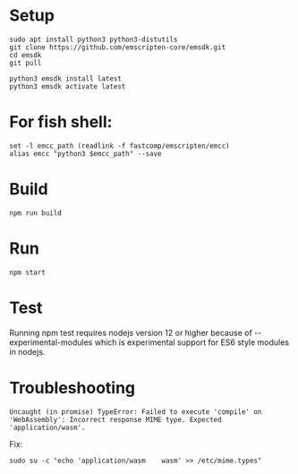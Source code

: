 # Setup
```
sudo apt install python3 python3-distutils
git clone https://github.com/emscripten-core/emsdk.git
cd emsdk
git pull

python3 emsdk install latest
python3 emsdk activate latest
```

# For fish shell:
```
set -l emcc_path (readlink -f fastcomp/emscripten/emcc)
alias emcc "python3 $emcc_path" --save
```

# Build
```
npm run build
```

# Run
```
npm start
```

# Test
Running npm test requires nodejs version 12 or higher because of --experimental-modules which is experimental support for ES6 style modules in nodejs.

# Troubleshooting
```
Uncaught (in promise) TypeError: Failed to execute 'compile' on 'WebAssembly': Incorrect response MIME type. Expected 'application/wasm'.
```

Fix:
```
sudo su -c "echo 'application/wasm    wasm' >> /etc/mime.types"
```
